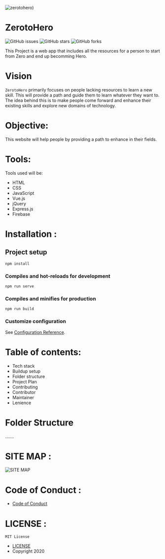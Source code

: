 ![zerotohero](https://user-images.githubusercontent.com/55687908/95308377-73c84f00-08a7-11eb-850a-4758c399a131.PNG))
# ZerotoHero
![GitHub issues](https://img.shields.io/github/issues/dscigdtuw/ZerotoHero)
![GitHub stars](https://img.shields.io/github/stars/dscigdtuw/ZerotoHero)
![GitHub forks](https://img.shields.io/github/forks/dscigdtuw/ZerotoHero)

This Project is a web app that includes all the resources for a person to start from Zero and end up becomming Hero. 

# Vision
`ZerotoHero` primarily focuses on people lacking resources to learn a new skill. This will provide a path and guide them to learn whatever they want to.
The idea behind this is to make people come forward and enhance their existing skills and explore new domains of technology.

# Objective:
This website will help people by providing a path to enhance in their fields.

# Tools:

Tools used will be:
* HTML
* CSS
* JavaScript
* Vue.js
* jQuery
* Express.js
* Firebase

# Installation :
## Project setup
```
npm install
```

### Compiles and hot-reloads for development
```
npm run serve
```

### Compiles and minifies for production
```
npm run build
```

### Customize configuration
See [Configuration Reference](https://cli.vuejs.org/config/).

# Table of contents:

*	Tech stack
*	Buildup setup
*	Folder structure
*	Project Plan 
*	Contributing 
*	Contributor
*	Maintainer 
*	Lenience

# Folder Structure
.......

# SITE MAP :
![SITE MAP](https://user-images.githubusercontent.com/54851166/95301614-72465900-089e-11eb-8649-4761e0c525d4.png)

# Code of Conduct :
* [Code of Conduct](https://github.com/dscigdtuw/ZerotoHero/blob/master/CODE_OF_CONDUCT.md)

# LICENSE :
`MIT License`

* [LICENSE](https://github.com/dscigdtuw/ZerotoHero/blob/master/LICENSE)
* Copyright 2020 
